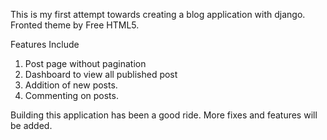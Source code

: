 This is my first attempt towards creating a blog application with django.
Fronted theme by Free HTML5.

Features Include
1. Post page without pagination
2. Dashboard to view all published post
3. Addition of new posts.
4. Commenting on posts.

Building this application has been a good ride.
More fixes and features will be added. 
